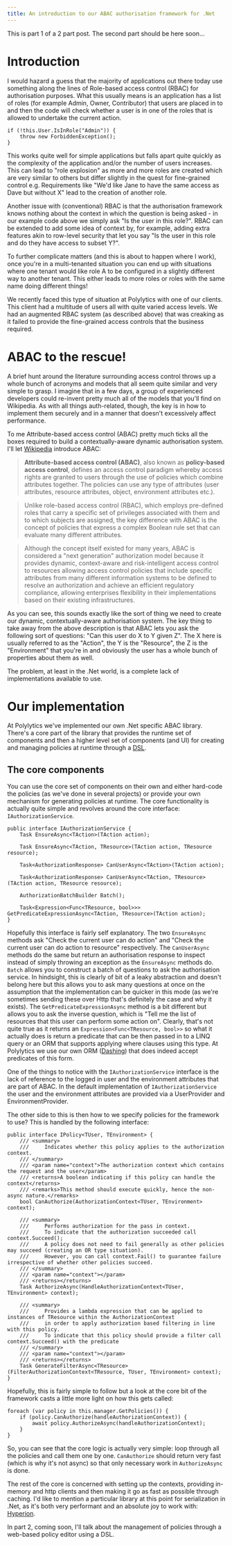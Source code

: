 ```yaml
---
title: An introduction to our ABAC authorisation framework for .Net
---
```


This is part 1 of a 2 part post. The second part should be here soon...

# Introduction

I would hazard a guess that the majority of applications out there today use something along the lines of Role-based access control (RBAC) for authorisation purposes. What this usually means is an application has a list of roles (for example Admin, Owner, Contributor) that users are placed in to and then the code will check whether a user is in one of the roles that is allowed to undertake the current action.

```
if (!this.User.IsInRole("Admin")) {
	throw new ForbiddenException();
}
```

This works quite well for simple applications but falls apart quite quickly as the complexity of the application and/or the number of users increases. This can lead to "role explosion" as more and more roles are created which are very similar to others but differ slightly in the quest for fine-grained control e.g. Requirements like "We'd like Jane to have the same access as Dave but without X" lead to the creation of another role. 

Another issue with (conventional) RBAC is that the authorisation framework knows nothing about the context in which the question is being asked - in our example code above we simply ask "Is the user in this role?". RBAC can be extended to add some idea of context by, for example, adding extra features akin to row-level security that let you say "Is the user in this role and do they have access to subset Y?".

To further complicate matters (and this is about to happen where I work), once you're in a multi-tenanted situation you can end up with situations where one tenant would like role A to be configured in a slightly different way to another tenant. This either leads to more roles or roles with the same name doing different things!

We recently faced this type of situation at Polylytics with one of our clients. This client had a multitude of users all with quite varied access levels. We had an augmented RBAC system (as described above) that was creaking as it failed to provide the fine-grained access controls that the business required.

# ABAC to the rescue!

A brief hunt around the literature surrounding access control throws up a whole bunch of acronyms and models that all seem quite similar and very simple to grasp. I imagine that in a few days, a group of experienced developers could re-invent pretty much all of the models that you'll find on Wikipedia. As with all things auth-related, though, the key is in how to implement them securely and in a manner that doesn't excessively affect performance. 

To me Attribute-based access control (ABAC) pretty much ticks all the boxes required to build a contextually-aware dynamic authorisation system. I'll let [Wikipedia](https://en.wikipedia.org/wiki/Attribute-based_access_control) introduce ABAC:

> **Attribute-based access control (ABAC)**, also known as **policy-based access control**, defines an access control paradigm whereby access rights are granted to users through the use of policies which combine attributes together. The policies can use any type of attributes (user attributes, resource attributes, object, environment attributes etc.).

> Unlike role-based access control (RBAC), which employs pre-defined roles that carry a specific set of privileges associated with them and to which subjects are assigned, the key difference with ABAC is the concept of policies that express a complex Boolean rule set that can evaluate many different attributes.

> Although the concept itself existed for many years, ABAC is considered a "next generation" authorization model because it provides dynamic, context-aware and risk-intelligent access control to resources allowing access control policies that include specific attributes from many different information systems to be defined to resolve an authorization and achieve an efficient regulatory compliance, allowing enterprises flexibility in their implementations based on their existing infrastructures. 

As you can see, this sounds exactly like the sort of thing we need to create our dynamic, contextually-aware authorisation system. The key thing to take away from the above description is that ABAC lets you ask the following sort of questions: "Can this user do X to Y given Z". The X here is usually referred to as the "Action", the Y is the "Resource", the Z is the "Environment" that you're in and obviously the user has a whole bunch of properties about them as well.

The problem, at least in the .Net world, is a complete lack of implementations available to use.

# Our implementation

At Polylytics we've implemented our own .Net specific ABAC library. There's a core part of the library that provides the runtime set of components and then a higher level set of components (and UI) for creating and managing policies at runtime through a [DSL](https://en.wikipedia.org/wiki/Domain-specific_language).

## The core components

You can use the core set of components on their own and either hard-code the policies (as we've done in several projects) or provide your own mechanism for generating policies at runtime. The core functionality is actually quite simple and revolves around the core interface: `IAuthorizationService`.

```
public interface IAuthorizationService {
	Task EnsureAsync<TAction>(TAction action);

	Task EnsureAsync<TAction, TResource>(TAction action, TResource resource);

	Task<AuthorizationResponse> CanUserAsync<TAction>(TAction action);

	Task<AuthorizationResponse> CanUserAsync<TAction, TResource>(TAction action, TResource resource);

	AuthorizationBatchBuilder Batch();

	Task<Expression<Func<TResource, bool>>> GetPredicateExpressionAsync<TAction, TResource>(TAction action);
}
```

Hopefully this interface is fairly self explanatory. The two `EnsureAsync` methods ask "Check the current user can do action" and "Check the current user can do action to resource" respectively. The `CanUserAsync` methods do the same but return an authorisation response to inspect instead of simply throwing an exception as the `EnsureAsync` methods do. `Batch` allows you to construct a batch of questions to ask the authorisation service. In hindsight, this is clearly of bit of a leaky abstraction and doesn't belong here but this allows you to ask many questions at once on the assumption that the implementation can be quicker in this mode (as we're sometimes sending these over Http that's definitely the case and why it exists). The `GetPredicateExpressionAsync` method is a bit different but allows you to ask the inverse question, which is "Tell me the list of resources that this user can perform some action on". Clearly, that's not quite true as it returns an `Expression<Func<TResource, bool>>` so what it actually does is return a predicate that can be then passed in to a LINQ query or an ORM that supports applying where clauses using this type. At Polylytics we use our own ORM ([Dashing](http://polylytics.github.io/dashing/)) that does indeed accept predicates of this form.

One of the things to notice with the `IAuthorizationService` interface is the lack of reference to the logged in user and the environment attributes that are part of ABAC. In the default implementation of `IAuthorizationService` the user and the environment attributes are provided via a UserProvider and EnvironmentProvider.

The other side to this is then how to we specify policies for the framework to use? This is handled by the following interface:

```
public interface IPolicy<TUser, TEnvironment> {
	/// <summary>
	///     Indicates whether this policy applies to the authorization context.
	/// </summary>
	/// <param name="context">The authorization context which contains the request and the user</param>
	/// <returns>A boolean indicating if this policy can handle the context</returns>
	/// <remarks>This method should execute quickly, hence the non-async nature.</remarks>
	bool CanAuthorize(AuthorizationContext<TUser, TEnvironment> context);

	/// <summary>
	///     Performs authorization for the pass in context.
	///     To indicate that the authorization succeeded call context.Succeed();
	///     A policy does not need to fail generally as other policies may succeed (creating an OR type situation).
	///     However, you can call context.Fail() to guarantee failure irrespective of whether other policies succeed.
	/// </summary>
	/// <param name="context"></param>
	/// <returns></returns>
	Task AuthorizeAsync(HandleAuthorizationContext<TUser, TEnvironment> context);

	/// <summary>
	///     Provides a lambda expression that can be applied to instances of TResource within the AuthorizationContext
	///     in order to apply authorization based filtering in line with this policy.
	///     To indicate that this policy should provide a filter call context.Succeed() with the predicate
	/// </summary>
	/// <param name="context"></param>
	/// <returns></returns>
	Task GenerateFilterAsync<TResource>(FilterAuthorizationContext<TResource, TUser, TEnvironment> context);
}
```

Hopefully, this is fairly simple to follow but a look at the core bit of the framework casts a little more light on how this gets called:

```
foreach (var policy in this.manager.GetPolicies()) {
	if (policy.CanAuthorize(handleAuthorizationContext)) {
		await policy.AuthorizeAsync(handleAuthorizationContext);
	}
}
```

So, you can see that the core logic is actually very simple: loop through all the policies and call them one by one. `CanAuthorize` should return very fast (which is why it's not async) so that only necessary work in `AuthorizeAsync` is done.

The rest of the core is concerned with setting up the contexts, providing in-memory and http clients and then making it go as fast as possible through caching. I'd like to mention a particular library at this point for serialization in .Net, as it's both very performant and an absolute joy to work with: [Hyperion](https://github.com/akkadotnet/Hyperion).

In part 2, coming soon, I'll talk about the management of policies through a web-based policy editor using a DSL.